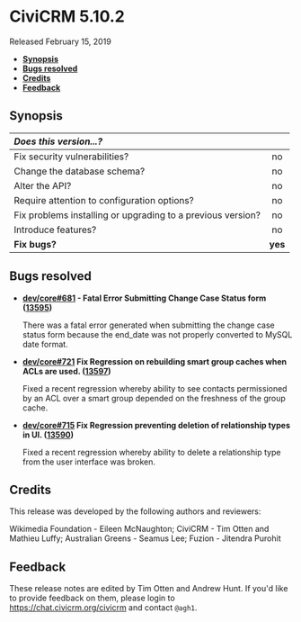 # CiviCRM 5.10.2

Released February 15, 2019

- **[Synopsis](#synopsis)**
- **[Bugs resolved](#bugs)**
- **[Credits](#credits)**
- **[Feedback](#feedback)**

## <a name="synopsis"></a>Synopsis

| *Does this version...?*                                         |         |
|:--------------------------------------------------------------- |:-------:|
| Fix security vulnerabilities?                                   |   no    |
| Change the database schema?                                     |   no    |
| Alter the API?                                                  |   no    |
| Require attention to configuration options?                     |   no    |
| Fix problems installing or upgrading to a previous version?     |   no    |
| Introduce features?                                             |   no    |
| **Fix bugs?**                                                   | **yes** |

## <a name="bugs"></a>Bugs resolved

- **[dev/core#681](https://lab.civicrm.org/dev/core/issues/681) - Fatal Error
  Submitting Change Case Status form
  ([13595](https://github.com/civicrm/civicrm-core/pull/13595))**

  There was a fatal error generated when submitting the change case status form
  because the end_date was not properly converted to MySQL date format.

- **[dev/core#721](https://lab.civicrm.org/dev/core/issues/721) Fix Regression
  on rebuilding smart group caches when ACLs are used.
  ([13597](https://github.com/civicrm/civicrm-core/pull/13597))**

  Fixed a recent regression whereby ability to see contacts permissioned by an 
  ACL over a smart group depended on the freshness of the group cache.

- **[dev/core#715](https://lab.civicrm.org/dev/core/issues/715) Fix Regression
  preventing deletion of relationship types in UI.
  ([13590](https://github.com/civicrm/civicrm-core/pull/13590))**

  Fixed a recent regression whereby ability to delete a relationship type
  from the user interface was broken.

## <a name="credits"></a>Credits

This release was developed by the following authors and reviewers:

Wikimedia Foundation - Eileen McNaughton; CiviCRM - Tim
Otten and Mathieu Luffy; Australian Greens - Seamus Lee; Fuzion - Jitendra Purohit

## <a name="feedback"></a>Feedback

These release notes are edited by Tim Otten and Andrew Hunt.  If you'd like to
provide feedback on them, please login to https://chat.civicrm.org/civicrm and
contact `@agh1`.
